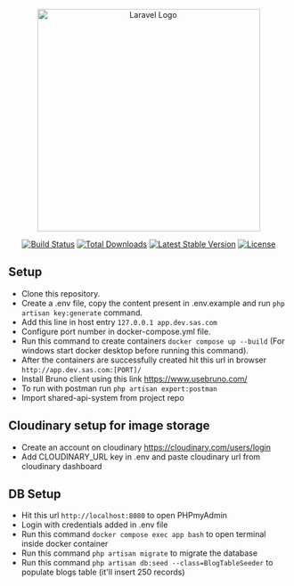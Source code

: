 <p align="center"><a href="https://laravel.com" target="_blank"><img src="https://raw.githubusercontent.com/laravel/art/master/logo-lockup/5%20SVG/2%20CMYK/1%20Full%20Color/laravel-logolockup-cmyk-red.svg" width="400" alt="Laravel Logo"></a></p>

<p align="center">
<a href="https://github.com/laravel/framework/actions"><img src="https://github.com/laravel/framework/workflows/tests/badge.svg" alt="Build Status"></a>
<a href="https://packagist.org/packages/laravel/framework"><img src="https://img.shields.io/packagist/dt/laravel/framework" alt="Total Downloads"></a>
<a href="https://packagist.org/packages/laravel/framework"><img src="https://img.shields.io/packagist/v/laravel/framework" alt="Latest Stable Version"></a>
<a href="https://packagist.org/packages/laravel/framework"><img src="https://img.shields.io/packagist/l/laravel/framework" alt="License"></a>
</p>

## Setup

- Clone this repository.
- Create a .env file, copy the content present in .env.example and run ```php artisan key:generate``` command.
- Add this line in host entry ```127.0.0.1 app.dev.sas.com```
- Configure port number in docker-compose.yml file.
- Run this command to create containers ```docker compose up --build``` (For windows start docker desktop before running this command).
- After the containers are successfully created hit this url in browser ```http://app.dev.sas.com:[PORT]/```
- Install Bruno client using this link https://www.usebruno.com/
- To run with postman run ```php artisan export:postman```
- Import shared-api-system from project repo

## Cloudinary setup for image storage

- Create an account on cloudinary https://cloudinary.com/users/login
- Add CLOUDINARY_URL key in .env and paste cloudinary url from cloudinary dashboard

## DB Setup

- Hit this url ```http://localhost:8080``` to open PHPmyAdmin
- Login with credentials added in .env file
- Run this command ```docker compose exec app bash``` to open terminal inside docker container 
- Run this command ```php artisan migrate``` to migrate the database
- Run this command ```php artisan db:seed --class=BlogTableSeeder``` to populate blogs table (it'll insert 250 records)
